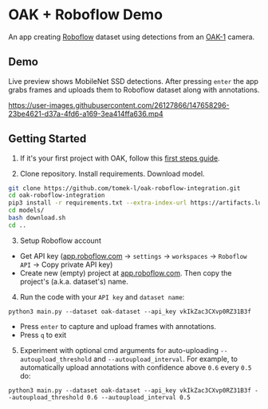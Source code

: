 # OAK + Roboflow Demo
An app creating [Roboflow](https://roboflow.com) dataset using detections from an [OAK-1](https://store.opencv.ai/products/oak-1) camera.

## Demo
Live preview shows MobileNet SSD detections. After pressing `enter` the app grabs frames and uploads them to Roboflow dataset along with annotations.

https://user-images.githubusercontent.com/26127866/147658296-23be4621-d37a-4fd6-a169-3ea414ffa636.mp4

## Getting Started

1. If it's your first project with OAK, follow this [first steps guide](https://docs.luxonis.com/en/latest/pages/tutorials/first_steps/#first-steps-with-depthai).

2. Clone repository. Install requirements. Download model.
```bash
git clone https://github.com/tomek-l/oak-roboflow-integration.git
cd oak-roboflow-integration
pip3 install -r requirements.txt --extra-index-url https://artifacts.luxonis.com/artifactory/luxonis-python-snapshot-local/
cd models/
bash download.sh
cd ..
```

3. Setup Roboflow account
- Get API key ([app.roboflow.com](https://app.roboflow.com/) -> `settings` -> `workspaces` -> `Roboflow API` -> Copy private API key)
- Create new (empty) project at [app.roboflow.com](https://app.roboflow.com/). Then copy the project's (a.k.a. dataset's) name.

4. Run the code with your `API key` and `dataset name`:
```shell
python3 main.py --dataset oak-dataset --api_key vkIkZac3CXvp0RZ31B3f
```
- Press `enter` to capture and upload frames with annotations.
- Press `q` to exit

5. Experiment with optional cmd arguments for auto-uploading `--autoupload_threshold` and `--autoupload_interval`.  For example, to automatically upload annotations with confidence above `0.6` every `0.5` do:
```shell
python3 main.py --dataset oak-dataset --api_key vkIkZac3CXvp0RZ31B3f --autoupload_threshold 0.6 --autoupload_interval 0.5
```
